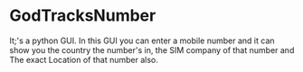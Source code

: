 # GodTracksNumber
It;'s a python GUI. In this GUI you can enter a mobile number and it can show you the country the number's in, the SIM company of that number and The exact Location of that number also. 
